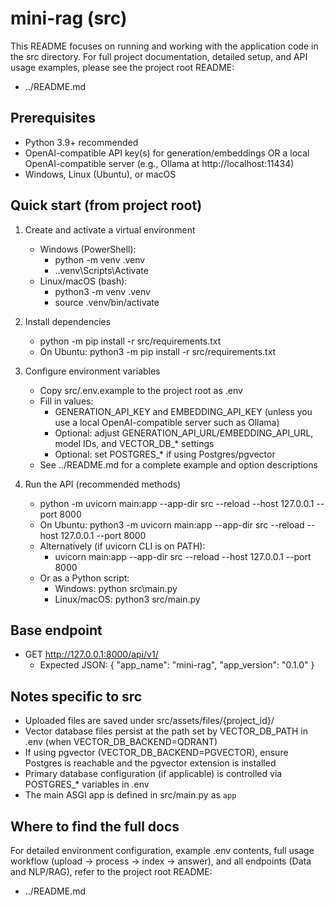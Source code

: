# mini-rag (src)

This README focuses on running and working with the application code in the src directory. For full project documentation, detailed setup, and API usage examples, please see the project root README:

- ../README.md

## Prerequisites
- Python 3.9+ recommended
- OpenAI-compatible API key(s) for generation/embeddings OR a local OpenAI-compatible server (e.g., Ollama at http://localhost:11434)
- Windows, Linux (Ubuntu), or macOS

## Quick start (from project root)
1) Create and activate a virtual environment
   - Windows (PowerShell):
     - python -m venv .venv
     - .\.venv\Scripts\Activate
   - Linux/macOS (bash):
     - python3 -m venv .venv
     - source .venv/bin/activate

2) Install dependencies
   - python -m pip install -r src/requirements.txt
   - On Ubuntu: python3 -m pip install -r src/requirements.txt

3) Configure environment variables
   - Copy src/.env.example to the project root as .env
   - Fill in values:
     - GENERATION_API_KEY and EMBEDDING_API_KEY (unless you use a local OpenAI-compatible server such as Ollama)
     - Optional: adjust GENERATION_API_URL/EMBEDDING_API_URL, model IDs, and VECTOR_DB_* settings
     - Optional: set POSTGRES_* if using Postgres/pgvector
   - See ../README.md for a complete example and option descriptions

4) Run the API (recommended methods)
   - python -m uvicorn main:app --app-dir src --reload --host 127.0.0.1 --port 8000
   - On Ubuntu: python3 -m uvicorn main:app --app-dir src --reload --host 127.0.0.1 --port 8000
   - Alternatively (if uvicorn CLI is on PATH):
     - uvicorn main:app --app-dir src --reload --host 127.0.0.1 --port 8000
   - Or as a Python script:
     - Windows: python src\main.py
     - Linux/macOS: python3 src/main.py

## Base endpoint
- GET http://127.0.0.1:8000/api/v1/
  - Expected JSON: { "app_name": "mini-rag", "app_version": "0.1.0" }

## Notes specific to src
- Uploaded files are saved under src/assets/files/{project_id}/
- Vector database files persist at the path set by VECTOR_DB_PATH in .env (when VECTOR_DB_BACKEND=QDRANT)
- If using pgvector (VECTOR_DB_BACKEND=PGVECTOR), ensure Postgres is reachable and the pgvector extension is installed
- Primary database configuration (if applicable) is controlled via POSTGRES_* variables in .env
- The main ASGI app is defined in src/main.py as `app`

## Where to find the full docs
For detailed environment configuration, example .env contents, full usage workflow (upload → process → index → answer), and all endpoints (Data and NLP/RAG), refer to the project root README:

- ../README.md
